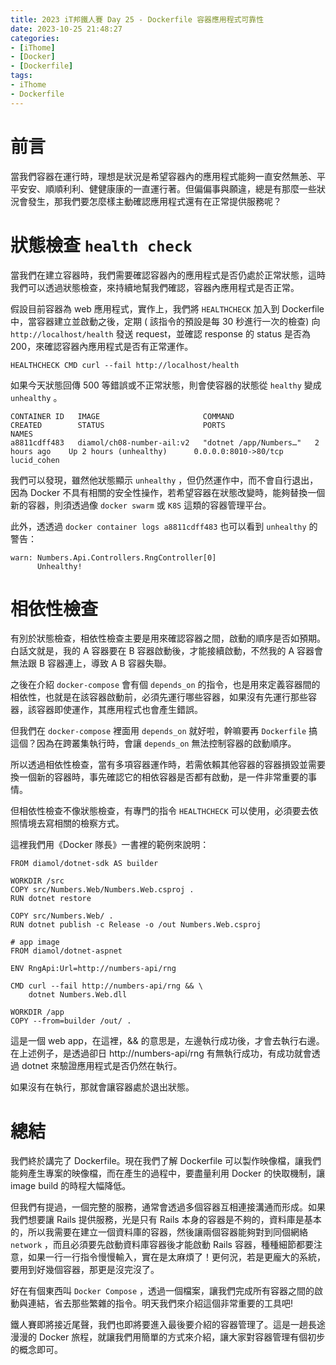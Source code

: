```yaml
---
title: 2023 iT邦鐵人賽 Day 25 - Dockerfile 容器應用程式可靠性
date: 2023-10-25 21:48:27
categories: 
- [iThome]
- [Docker]
- [Dockerfile]
tags: 
- iThome
- Dockerfile
---
```

# 前言

當我們容器在運行時，理想是狀況是希望容器內的應用程式能夠一直安然無恙、平平安安、順順利利、健健康康的一直運行著。但偏偏事與願違，總是有那麼一些狀況會發生，那我們要怎麼樣主動確認應用程式還有在正常提供服務呢？

<!-- more -->

# 狀態檢查 `health check`

當我們在建立容器時，我們需要確認容器內的應用程式是否仍處於正常狀態，這時我們可以透過狀態檢查，來持續地幫我們確認，容器內應用程式是否正常。

假設目前容器為 web 應用程式，實作上，我們將 `HEALTHCHECK` 加入到 Dockerfile 中，當容器建立並啟動之後，定期 ( 該指令的預設是每 30 秒進行一次的檢查) 向 `http://localhost/health` 發送 request，並確認 response 的 status 是否為 200，來確認容器內應用程式是否有正常運作。

```docker
HEALTHCHECK CMD curl --fail http://localhost/health
```

如果今天狀態回傳 500 等錯誤或不正常狀態，則會使容器的狀態從 `healthy` 變成 `unhealthy` 。

```docker
CONTAINER ID   IMAGE                       COMMAND                   CREATED        STATUS                      PORTS                  NAMES
a8811cdff483   diamol/ch08-number-ail:v2   "dotnet /app/Numbers…"   2 hours ago    Up 2 hours (unhealthy)      0.0.0.0:8010->80/tcp   lucid_cohen
```

我們可以發現，雖然他狀態顯示 `unhealthy` ，但仍然運作中，而不會自行退出，因為 Docker 不具有相關的安全性操作，若希望容器在狀態改變時，能夠替換一個新的容器，則須透過像 `docker swarm` 或 `K8S` 這類的容器管理平台。

此外，透透過 `docker container logs a8811cdff483` 也可以看到 `unhealthy` 的警告：

```docker
warn: Numbers.Api.Controllers.RngController[0]
      Unhealthy!
```

# 相依性檢查

有別於狀態檢查，相依性檢查主要是用來確認容器之間，啟動的順序是否如預期。白話文就是，我的 A 容器要在 B 容器啟動後，才能接續啟動，不然我的 A 容器會無法跟 B 容器連上，導致 A B 容器失聯。

之後在介紹 `docker-compose` 會有個 `depends_on` 的指令，也是用來定義容器間的相依性，也就是在該容器啟動前，必須先運行哪些容器，如果沒有先運行那些容器，該容器即使運作，其應用程式也會產生錯誤。

但我們在 `docker-compose` 裡面用 `depends_on` 就好啦，幹嘛要再 `Dockerfile` 搞這個？因為在跨叢集執行時，會讓 `depends_on` 無法控制容器的啟動順序。

所以透過相依性檢查，當有多項容器運作時，若需依賴其他容器的容器損毀並需要換一個新的容器時，事先確認它的相依容器是否都有啟動，是一件非常重要的事情。

但相依性檢查不像狀態檢查，有專門的指令 `HEALTHCHECK` 可以使用，必須要去依照情境去寫相關的檢察方式。

這裡我們用《Docker 隊長》一書裡的範例來說明：

```docker
FROM diamol/dotnet-sdk AS builder

WORKDIR /src
COPY src/Numbers.Web/Numbers.Web.csproj .
RUN dotnet restore

COPY src/Numbers.Web/ .
RUN dotnet publish -c Release -o /out Numbers.Web.csproj

# app image
FROM diamol/dotnet-aspnet

ENV RngApi:Url=http://numbers-api/rng

CMD curl --fail http://numbers-api/rng && \
    dotnet Numbers.Web.dll

WORKDIR /app
COPY --from=builder /out/ .
```

這是一個 web app，在這裡，&& 的意思是，左邊執行成功後，才會去執行右邊。在上述例子，是透過卻日 http://numbers-api/rng 有無執行成功，有成功就會透過 dotnet 來驗證應用程式是否仍然在執行。

如果沒有在執行，那就會讓容器處於退出狀態。

# 總結

我們終於講完了 Dockerfile。現在我們了解 Dockerfile 可以製作映像檔，讓我們能夠產生專案的映像檔，而在產生的過程中，要盡量利用 Docker 的快取機制，讓 image build 的時程大幅降低。

但我們有提過，一個完整的服務，通常會透過多個容器互相連接溝通而形成。如果我們想要讓 Rails 提供服務，光是只有 Rails 本身的容器是不夠的，資料庫是基本的，所以我需要在建立一個資料庫的容器，然後讓兩個容器能夠對到同個網絡 `network` ，而且必須要先啟動資料庫容器後才能啟動 Rails 容器，種種細節都要注意，如果一行一行指令慢慢輸入，實在是太麻煩了！更何況，若是更龐大的系統，要用到好幾個容器，那更是沒完沒了。

好在有個東西叫 `Docker Compose` ，透過一個檔案，讓我們完成所有容器之間的啟動與連結，省去那些繁雜的指令。明天我們來介紹這個非常重要的工具吧!

鐵人賽即將接近尾聲，我們也即將要進入最後要介紹的容器管理了。這是一趟長途漫漫的 Docker 旅程，就讓我們用簡單的方式來介紹，讓大家對容器管理有個初步的概念即可。
